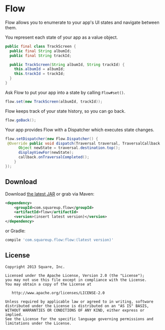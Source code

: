 # Flow

Flow allows you to enumerate to your app's UI states and navigate between them.

You represent each state of your app as a value object.

```java
public final class TrackScreen {
  public final String albumId;
  public final String trackId;

  public TrackScreen(String albumId, String trackId) {
    this.albumId = albumId;
    this.trackId = trackId;
  }
}
```

Ask Flow to put your app into a state by calling `Flow#set()`.

```java
flow.set(new TrackScreen(albumId, trackId));
```

Flow keeps track of your state history, so you can go back.

```java
flow.goBack();
```

Your app provides Flow with a Dispatcher which executes state changes.

```java
flow.setDispatcher(new Flow.Dispatcher() {
 @Override public void dispatch(Traversal traversal, TraversalCallback callback) {
      Object newState = traversal.destination.top();
      displayViewFor(newState);
      callback.onTraversalCompleted();
    }
});
```


Download
--------

Download [the latest JAR][1] or grab via Maven:

```xml
<dependency>
    <groupId>com.squareup.flow</groupId>
    <artifactId>flow</artifactId>
    <version>(insert latest version)</version>
</dependency>
```
or Gradle:
```groovy
compile 'com.squareup.flow:flow:(latest version)'
```



License
--------

    Copyright 2013 Square, Inc.

    Licensed under the Apache License, Version 2.0 (the "License");
    you may not use this file except in compliance with the License.
    You may obtain a copy of the License at

       http://www.apache.org/licenses/LICENSE-2.0

    Unless required by applicable law or agreed to in writing, software
    distributed under the License is distributed on an "AS IS" BASIS,
    WITHOUT WARRANTIES OR CONDITIONS OF ANY KIND, either express or implied.
    See the License for the specific language governing permissions and
    limitations under the License.




 [1]: http://repository.sonatype.org/service/local/artifact/maven/redirect?r=central-proxy&g=com.squareup.flow&a=flow&v=LATEST
